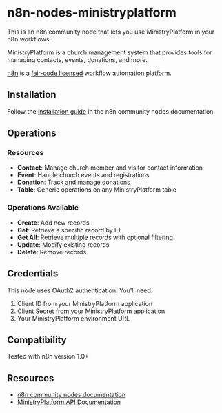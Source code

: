 # n8n-nodes-ministryplatform

This is an n8n community node that lets you use MinistryPlatform in your n8n workflows.

MinistryPlatform is a church management system that provides tools for managing contacts, events, donations, and more.

[n8n](https://n8n.io/) is a [fair-code licensed](https://docs.n8n.io/reference/license/) workflow automation platform.

## Installation

Follow the [installation guide](https://docs.n8n.io/integrations/community-nodes/installation/) in the n8n community nodes documentation.

## Operations

### Resources

- **Contact**: Manage church member and visitor contact information
- **Event**: Handle church events and registrations  
- **Donation**: Track and manage donations
- **Table**: Generic operations on any MinistryPlatform table

### Operations Available

- **Create**: Add new records
- **Get**: Retrieve a specific record by ID
- **Get All**: Retrieve multiple records with optional filtering
- **Update**: Modify existing records
- **Delete**: Remove records

## Credentials

This node uses OAuth2 authentication. You'll need:

1. Client ID from your MinistryPlatform application
2. Client Secret from your MinistryPlatform application  
3. Your MinistryPlatform environment URL

## Compatibility

Tested with n8n version 1.0+

## Resources

* [n8n community nodes documentation](https://docs.n8n.io/integrations/community-nodes/)
* [MinistryPlatform API Documentation](https://mpi.ministryplatform.com/ministryplatformapi/swagger/ui/index)
